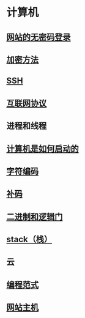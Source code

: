 # 计算机

## [网站的无密码登录](doc/login.md)

## [加密方法](doc/encryption.md)

## [SSH](doc/shh.md)

## [互联网协议](doc/ip.md)

## 进程和线程

## [计算机是如何启动的](doc/computer-start.md)

## [字符编码](doc/character-encoding.md)

## [补码](doc/complement.md)

## [二进制和逻辑门](doc/binary&logic-gates.md)

## [stack（栈）](doc/stack.md)

## 云

## [编程范式](doc/programming-paradigm.md)

## [网站主机](doc/web-host.md)

